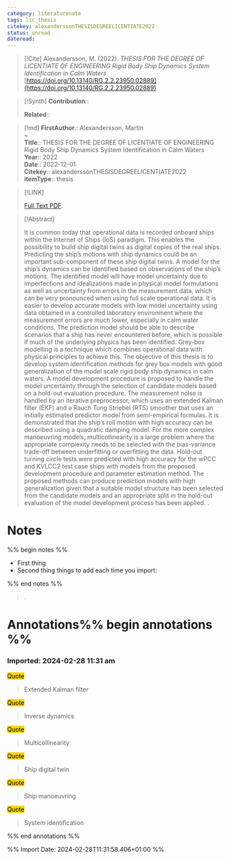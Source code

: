 ```yaml
---
category: literaturenote
tags: lic_thesis
citekey: alexanderssonTHESISDEGREELICENTIATE2022
status: unread
dateread:
---
```


> [!Cite]
> Alexandersson, M. (2022). _THESIS FOR THE DEGREE OF LICENTIATE OF ENGINEERING Rigid Body Ship Dynamics System Identification in Calm Waters_. [https://doi.org/10.13140/RG.2.2.23950.02889](https://doi.org/10.13140/RG.2.2.23950.02889)

>[!Synth]
>**Contribution**:: 
>
>**Related**:: 
>

>[!md]
> **FirstAuthor**:: Alexandersson, Martin  
~    
> **Title**:: THESIS FOR THE DEGREE OF LICENTIATE OF ENGINEERING Rigid Body Ship Dynamics System Identification in Calm Waters  
> **Year**:: 2022  
> **Date**:: 2022-12-01  
> **Citekey**:: alexanderssonTHESISDEGREELICENTIATE2022  
> **itemType**:: thesis    

> [!LINK] 
>
>  [Full Text PDF](file://C:/Zotero/storage/63QB3GCR/Alexandersson%20-%202022%20-%20THESIS%20FOR%20THE%20DEGREE%20OF%20LICENTIATE%20OF%20ENGINEERING.pdf).

> [!Abstract]
>
> It is common today that operational data is recorded onboard ships within the Internet
of Ships (IoS) paradigm. This enables the possibility to build ship digital twins as
digital copies of the real ships. Predicting the ship’s motions with ship dynamics could
be an important sub-component of these ship digital twins. A model for the ship’s
dynamics can be identified based on observations of the ship’s motions. The identified
model will have model uncertainty due to imperfections and idealizations made in
physical model formulations as well as uncertainty from errors in the measurement
data, which can be very pronounced when using full scale operational data. It is
easier to develop accurate models with low model uncertainty using data obtained in
a controlled laboratory environment where the measurement errors are much lower,
especially in calm water conditions. The prediction model should be able to describe
scenarios that a ship has never encountered before, which is possible if much of the
underlying physics has been identified. Grey-box modelling is a technique which
combines operational data with physical principles to achieve this.
The objective of this thesis is to develop system identification methods for grey
box models with good generalization of the model scale rigid body ship dynamics in
calm waters.
A model development procedure is proposed to handle the model uncertainty
through the selection of candidate models based on a hold-out evaluation procedure.
The measurement noise is handled by an iterative preprocessor, which uses an extended
Kalman filter (EKF) and a Rauch Tung Striebel (RTS) smoother that uses an initially
estimated predictor model from semi-empirical formulas.
It is demonstrated that the ship’s roll motion with high accuracy can be described
using a quadratic damping model. For the more complex manoeuvring models,
multicollinearity is a large problem where the appropriate complexity needs to be
selected with the bias-variance trade-off between underfitting or overfitting the data.
Hold-out turning circle tests were predicted with high accuracy for the wPCC and
KVLCC2 test case ships with models from the proposed development procedure and
parameter estimation method.
The proposed methods can produce prediction models with high generalization
given that a suitable model structure has been selected from the candidate models
and an appropriate split in the hold-out evaluation of the model development process
has been applied.
>.
> 
# Notes
%% begin notes %%
- First thing
- Second thing
things to add each time you import:

%% end notes %%

>.



# Annotations%% begin annotations %%



### Imported: 2024-02-28 11:31 am



<mark style="background-color: #ffd400">Quote</mark>
> Extended Kalman filter

<mark style="background-color: #ffd400">Quote</mark>
> Inverse dynamics

<mark style="background-color: #ffd400">Quote</mark>
> Multicollinearity

<mark style="background-color: #ffd400">Quote</mark>
> Ship digital twin

<mark style="background-color: #ffd400">Quote</mark>
> Ship manoeuvring

<mark style="background-color: #ffd400">Quote</mark>
> System identification


%% end annotations %%

%% Import Date: 2024-02-28T11:31:58.406+01:00 %%
